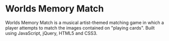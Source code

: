 # Worlds Memory Match

Worlds Memory Match is a musical artist-themed matching game in which a player attempts to match the images contained on "playing cards".  Built using JavaScript, jQuery, HTML5 and CSS3.
